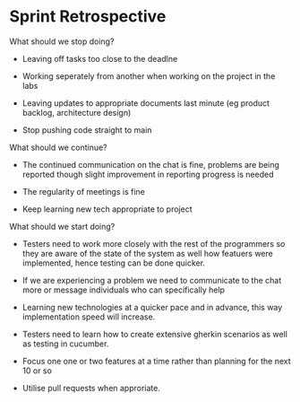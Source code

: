 # Sprint Retrospective

What should we stop doing?

- Leaving off tasks too close to the deadlne

- Working seperately from another when working on the project in the labs

- Leaving updates to appropriate documents last minute (eg product backlog, architecture design)

- Stop pushing code straight to main

What should we continue?

- The continued communication on the chat is fine, problems are being reported though slight improvement in reporting progress is needed

- The regularity of meetings is fine

- Keep learning new tech appropriate to project

What should we start doing?

- Testers need to work more closely with the rest of the programmers so they are aware of the state of the system as well how featuers were implemented, hence testing can be done quicker.

- If we are experiencing a problem we need to communicate to the chat more or message individuals who can specifically help

- Learning new technologies at a quicker pace and in advance, this way implementation speed will increase.

- Testers need to learn how to create extensive gherkin scenarios as well as testing in cucumber.

- Focus one one or two features at a time rather than planning for the next 10 or so

- Utilise pull requests when approriate.
